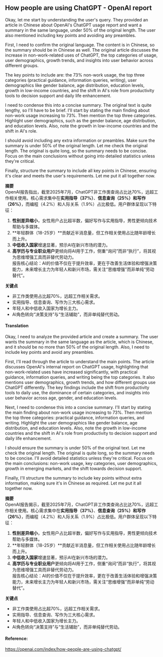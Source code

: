 ## How people are using ChatGPT - OpenAI report

<think>
Okay, let me start by understanding the user's query. They provided an article in Chinese about OpenAI's ChatGPT usage report and want a summary in the same language, under 50% of the original length. The user also mentioned including key points and avoiding any preambles.

First, I need to confirm the original language. The content is in Chinese, so the summary should be in Chinese as well. The original article discusses the increase in non-work-related uses of ChatGPT, the top categories of usage, user demographics, growth trends, and insights into user behavior across different groups.

The key points to include are: the 73% non-work usage, the top three categories (practical guidance, information queries, writing), user demographics like gender balance, age distribution, education levels, growth in low-income countries, and the shift in AI's role from productivity tools to decision support and daily life enhancement.

I need to condense this into a concise summary. The original text is quite lengthy, so I'll have to be brief. I'll start by stating the main finding about non-work usage increasing to 73%. Then mention the top three categories. Highlight user demographics, such as the gender balance, age distribution, and education levels. Also, note the growth in low-income countries and the shift in AI's role.

I should avoid including any extra information or preambles. Make sure the summary is under 50% of the original length. Let me check the original length. The original is quite long, so the summary needs to be concise. Focus on the main conclusions without going into detailed statistics unless they're critical.

Finally, structure the summary to include all key points in Chinese, ensuring it's clear and meets the user's requirements. Let me put it all together now.
</think>

**摘要**  
OpenAI报告指出，截至2025年7月，ChatGPT非工作类查询占比达70%，远超工作相关使用。核心需求集中在**实用指导（37%）**、**信息查询（25%）**和**写作（26%）**，而编程（4.2%）和人际关系（1.9%）占比极低。用户群体呈现以下特征：  
1. **性别差异缩小**，女性用户占比超半数，偏好写作与实用指导，男性更倾向技术帮助与多媒体。  
2. **年轻群体（18-25岁）**贡献近半消息量，但工作相关使用占比随年龄增长而上升。  
3. **中低收入国家**增速显著，预示AI在新兴市场的潜力。  
4. **高学历与专业职业用户**更倾向将AI用于工作，侧重“询问”而非“执行”，将其视为思维增强工具而非替代劳动力。  
报告核心结论：AI的价值不仅在于提升效率，更在于改善生活体验和增强决策能力，未来增长主力为年轻人和新兴市场，需关注“思维增强”而非单纯“劳动替代”。  

**关键点**  
- 非工作类使用占比超70%，远超工作相关需求。  
- 实用指导、信息查询、写作为三大核心需求。  
- 年轻人和中低收入国家为增长主力。  
- AI角色转向“决策支持”与“生活辅助”，而非单纯替代劳动。</document>

#### Translation 

<think>
Okay, I need to analyze the provided article and create a summary. The user wants the summary in the same language as the article, which is Chinese, and it should be no more than 50% of the original length. Also, I need to include key points and avoid any preambles.

First, I'll read through the article to understand the main points. The article discusses OpenAI's internal report on ChatGPT usage, highlighting that non-work-related uses have increased significantly, with practical guidance, information queries, and writing being the top categories. It also mentions user demographics, growth trends, and how different groups use ChatGPT differently. The key findings include the shift from productivity tools to daily use, the dominance of certain categories, and insights into user behavior across age, gender, and education levels.

Next, I need to condense this into a concise summary. I'll start by stating the main finding about non-work usage increasing to 73%. Then mention the top three categories: practical guidance, information queries, and writing. Highlight the user demographics like gender balance, age distribution, and education levels. Also, note the growth in low-income countries and the shift in AI's role from productivity to decision support and daily life enhancement.

I should ensure the summary is under 50% of the original text. Let me check the original length. The original is quite long, so the summary needs to be concise. I'll avoid detailed statistics unless they're critical. Focus on the main conclusions: non-work usage, key categories, user demographics, growth in emerging markets, and the shift towards decision support.

Finally, I'll structure the summary to include key points without extra information, making sure it's in Chinese as required. Let me put it all together now.
</think>

**摘要**  
OpenAI报告揭示，截至2025年7月，ChatGPT非工作类查询占比达70%，远超工作相关使用。核心需求集中在**实用指导（37%）**、**信息查询（25%）**和**写作（26%）**，而编程（4.2%）和人际关系（1.9%）占比极低。用户群体呈现以下特征：  
1. **性别差异缩小**，女性用户占比超半数，偏好写作与实用指导，男性更倾向技术帮助与多媒体。  
2. **年轻群体（18-25岁）**贡献近半消息量，但工作相关使用占比随年龄增长而上升。  
3. **中低收入国家**增速显著，预示AI在新兴市场的潜力。  
4. **高学历与专业职业用户**更倾向将AI用于工作，侧重“询问”而非“执行”，将其视为思维增强工具而非替代劳动力。  
报告核心结论：AI的价值不仅在于提升效率，更在于改善生活体验和增强决策能力，未来增长主力为年轻人和新兴市场，需关注“思维增强”而非单纯“劳动替代”。  

**关键点**  
- 非工作类使用占比超70%，远超工作相关需求。  
- 实用指导、信息查询、写作为三大核心需求。  
- 年轻人和中低收入国家为增长主力。  
- AI角色转向“决策支持”与“生活辅助”，而非单纯替代劳动。

#### Reference: 

https://openai.com/index/how-people-are-using-chatgpt/